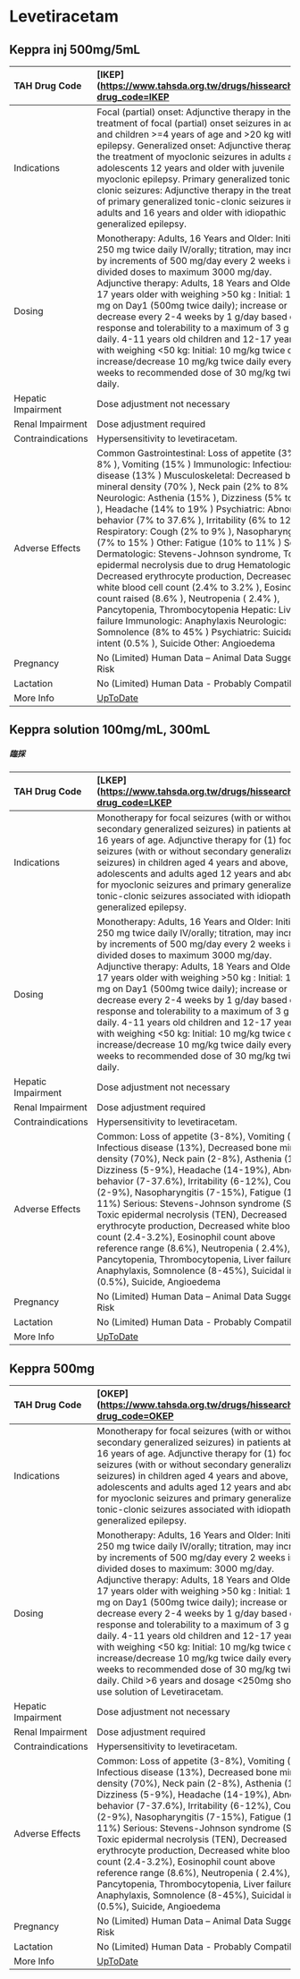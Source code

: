 # Levetiracetam

## Keppra inj 500mg/5mL

| TAH Drug Code      | [IKEP](https://www.tahsda.org.tw/drugs/hissearch.php?drug_code=IKEP                                                                                                                                                                                                                                                                                                                                                                                                                                                                                                                                                                                                                                                                                                                                                                                                         |
|:-------------------|:----------------------------------------------------------------------------------------------------------------------------------------------------------------------------------------------------------------------------------------------------------------------------------------------------------------------------------------------------------------------------------------------------------------------------------------------------------------------------------------------------------------------------------------------------------------------------------------------------------------------------------------------------------------------------------------------------------------------------------------------------------------------------------------------------------------------------------------------------------------------------|
| Indications        | Focal (partial) onset: Adjunctive therapy in the treatment of focal (partial) onset seizures in adults and children >=4 years of age and >20 kg with epilepsy. Generalized onset: Adjunctive therapy in the treatment of myoclonic seizures in adults and adolescents 12 years and older with juvenile myoclonic epilepsy. Primary generalized tonic-clonic seizures: Adjunctive therapy in the treatment of primary generalized tonic-clonic seizures in adults and 16 years and older with idiopathic generalized epilepsy.                                                                                                                                                                                                                                                                                                                                               |
| Dosing             | Monotherapy: Adults, 16 Years and Older: Initial, 250 mg twice daily IV/orally; titration, may increase by increments of 500 mg/day every 2 weeks in 2 divided doses to maximum 3000 mg/day. Adjunctive therapy: Adults, 18 Years and Older; 12-17 years older with weighing >50 kg : Initial: 1000 mg on Day1 (500mg twice daily); increase or decrease every 2-4 weeks by 1 g/day based on response and tolerability to a maximum of 3 g once daily. 4-11 years old children and 12-17 years old with weighing <50 kg: Initial: 10 mg/kg twice daily, increase/decrease 10 mg/kg twice daily every 2 weeks to recommended dose of 30 mg/kg twice daily.                                                                                                                                                                                                                   |
| Hepatic Impairment | Dose adjustment not necessary                                                                                                                                                                                                                                                                                                                                                                                                                                                                                                                                                                                                                                                                                                                                                                                                                                               |
| Renal Impairment   | Dose adjustment required                                                                                                                                                                                                                                                                                                                                                                                                                                                                                                                                                                                                                                                                                                                                                                                                                                                    |
| Contraindications  | Hypersensitivity to levetiracetam.                                                                                                                                                                                                                                                                                                                                                                                                                                                                                                                                                                                                                                                                                                                                                                                                                                          |
| Adverse Effects    | Common Gastrointestinal: Loss of appetite (3% to 8% ), Vomiting (15% ) Immunologic: Infectious disease (13% ) Musculoskeletal: Decreased bone mineral density (70% ), Neck pain (2% to 8% ) Neurologic: Asthenia (15% ), Dizziness (5% to 9% ), Headache (14% to 19% ) Psychiatric: Abnormal behavior (7% to 37.6% ), Irritability (6% to 12% ) Respiratory: Cough (2% to 9% ), Nasopharyngitis (7% to 15% ) Other: Fatigue (10% to 11% ) Serious Dermatologic: Stevens-Johnson syndrome, Toxic epidermal necrolysis due to drug Hematologic: Decreased erythrocyte production, Decreased white blood cell count (2.4% to 3.2% ), Eosinophil count raised (8.6% ), Neutropenia ( 2.4% ), Pancytopenia, Thrombocytopenia Hepatic: Liver failure Immunologic: Anaphylaxis Neurologic: Somnolence (8% to 45% ) Psychiatric: Suicidal intent (0.5% ), Suicide Other: Angioedema |
| Pregnancy          | No (Limited) Human Data – Animal Data Suggest Risk                                                                                                                                                                                                                                                                                                                                                                                                                                                                                                                                                                                                                                                                                                                                                                                                                          |
| Lactation          | No (Limited) Human Data - Probably Compatible                                                                                                                                                                                                                                                                                                                                                                                                                                                                                                                                                                                                                                                                                                                                                                                                                               |
| More Info          | [UpToDate](https://www.uptodate.com/contents/levetiracetam-drug-information)                                                                                                                                                                                                                                                                                                                                                                                                                                                                                                                                                                                                                                                                                                                                                                                                |

## Keppra solution 100mg/mL, 300mL

##### 臨採

| TAH Drug Code      | [LKEP](https://www.tahsda.org.tw/drugs/hissearch.php?drug_code=LKEP                                                                                                                                                                                                                                                                                                                                                                                                                                                                                                                                                                                          |
|:-------------------|:-------------------------------------------------------------------------------------------------------------------------------------------------------------------------------------------------------------------------------------------------------------------------------------------------------------------------------------------------------------------------------------------------------------------------------------------------------------------------------------------------------------------------------------------------------------------------------------------------------------------------------------------------------------|
| Indications        | Monotherapy for focal seizures (with or without secondary generalized seizures) in patients above 16 years of age. Adjunctive therapy for (1) focal seizures (with or without secondary generalized seizures) in children aged 4 years and above, (2) in adolescents and adults aged 12 years and above for myoclonic seizures and primary generalized tonic-clonic seizures associated with idiopathic generalized epilepsy.                                                                                                                                                                                                                                |
| Dosing             | Monotherapy: Adults, 16 Years and Older: Initial, 250 mg twice daily IV/orally; titration, may increase by increments of 500 mg/day every 2 weeks in 2 divided doses to maximum 3000 mg/day. Adjunctive therapy: Adults, 18 Years and Older; 12-17 years older with weighing >50 kg : Initial: 1000 mg on Day1 (500mg twice daily); increase or decrease every 2-4 weeks by 1 g/day based on response and tolerability to a maximum of 3 g once daily. 4-11 years old children and 12-17 years old with weighing <50 kg: Initial: 10 mg/kg twice daily, increase/decrease 10 mg/kg twice daily every 2 weeks to recommended dose of 30 mg/kg twice daily.    |
| Hepatic Impairment | Dose adjustment not necessary                                                                                                                                                                                                                                                                                                                                                                                                                                                                                                                                                                                                                                |
| Renal Impairment   | Dose adjustment required                                                                                                                                                                                                                                                                                                                                                                                                                                                                                                                                                                                                                                     |
| Contraindications  | Hypersensitivity to levetiracetam.                                                                                                                                                                                                                                                                                                                                                                                                                                                                                                                                                                                                                           |
| Adverse Effects    | Common: Loss of appetite (3-8%), Vomiting (15%), Infectious disease (13%), Decreased bone mineral density (70%), Neck pain (2-8%), Asthenia (15%), Dizziness (5-9%), Headache (14-19%), Abnormal behavior (7-37.6%), Irritability (6-12%), Cough (2-9%), Nasopharyngitis (7-15%), Fatigue (10-11%) Serious: Stevens-Johnson syndrome (SJS), Toxic epidermal necrolysis (TEN), Decreased erythrocyte production, Decreased white blood cell count (2.4-3.2%), Eosinophil count above reference range (8.6%), Neutropenia ( 2.4%), Pancytopenia, Thrombocytopenia, Liver failure, Anaphylaxis, Somnolence (8-45%), Suicidal intent (0.5%), Suicide, Angioedema |
| Pregnancy          | No (Limited) Human Data – Animal Data Suggest Risk                                                                                                                                                                                                                                                                                                                                                                                                                                                                                                                                                                                                           |
| Lactation          | No (Limited) Human Data - Probably Compatible                                                                                                                                                                                                                                                                                                                                                                                                                                                                                                                                                                                                                |
| More Info          | [UpToDate](https://www.uptodate.com/contents/levetiracetam-drug-information)                                                                                                                                                                                                                                                                                                                                                                                                                                                                                                                                                                                 |

## Keppra 500mg

| TAH Drug Code      | [OKEP](https://www.tahsda.org.tw/drugs/hissearch.php?drug_code=OKEP                                                                                                                                                                                                                                                                                                                                                                                                                                                                                                                                                                                                                                                               |
|:-------------------|:----------------------------------------------------------------------------------------------------------------------------------------------------------------------------------------------------------------------------------------------------------------------------------------------------------------------------------------------------------------------------------------------------------------------------------------------------------------------------------------------------------------------------------------------------------------------------------------------------------------------------------------------------------------------------------------------------------------------------------|
| Indications        | Monotherapy for focal seizures (with or without secondary generalized seizures) in patients above 16 years of age. Adjunctive therapy for (1) focal seizures (with or without secondary generalized seizures) in children aged 4 years and above, (2) in adolescents and adults aged 12 years and above for myoclonic seizures and primary generalized tonic-clonic seizures associated with idiopathic generalized epilepsy.                                                                                                                                                                                                                                                                                                     |
| Dosing             | Monotherapy: Adults, 16 Years and Older: Initial, 250 mg twice daily IV/orally; titration, may increase by increments of 500 mg/day every 2 weeks in 2 divided doses to maximum: 3000 mg/day. Adjunctive therapy: Adults, 18 Years and Older; 12-17 years older with weighing >50 kg : Initial: 1000 mg on Day1 (500mg twice daily); increase or decrease every 2-4 weeks by 1 g/day based on response and tolerability to a maximum of 3 g once daily. 4-11 years old children and 12-17 years old with weighing <50 kg: Initial: 10 mg/kg twice daily, increase/decrease 10 mg/kg twice daily every 2 weeks to recommended dose of 30 mg/kg twice daily. Child >6 years and dosage <250mg should use solution of Levetiracetam. |
| Hepatic Impairment | Dose adjustment not necessary                                                                                                                                                                                                                                                                                                                                                                                                                                                                                                                                                                                                                                                                                                     |
| Renal Impairment   | Dose adjustment required                                                                                                                                                                                                                                                                                                                                                                                                                                                                                                                                                                                                                                                                                                          |
| Contraindications  | Hypersensitivity to levetiracetam.                                                                                                                                                                                                                                                                                                                                                                                                                                                                                                                                                                                                                                                                                                |
| Adverse Effects    | Common: Loss of appetite (3-8%), Vomiting (15%), Infectious disease (13%), Decreased bone mineral density (70%), Neck pain (2-8%), Asthenia (15%), Dizziness (5-9%), Headache (14-19%), Abnormal behavior (7-37.6%), Irritability (6-12%), Cough (2-9%), Nasopharyngitis (7-15%), Fatigue (10-11%) Serious: Stevens-Johnson syndrome (SJS), Toxic epidermal necrolysis (TEN), Decreased erythrocyte production, Decreased white blood cell count (2.4-3.2%), Eosinophil count above reference range (8.6%), Neutropenia ( 2.4%), Pancytopenia, Thrombocytopenia, Liver failure, Anaphylaxis, Somnolence (8-45%), Suicidal intent (0.5%), Suicide, Angioedema                                                                      |
| Pregnancy          | No (Limited) Human Data – Animal Data Suggest Risk                                                                                                                                                                                                                                                                                                                                                                                                                                                                                                                                                                                                                                                                                |
| Lactation          | No (Limited) Human Data - Probably Compatible                                                                                                                                                                                                                                                                                                                                                                                                                                                                                                                                                                                                                                                                                     |
| More Info          | [UpToDate](https://www.uptodate.com/contents/levetiracetam-drug-information)                                                                                                                                                                                                                                                                                                                                                                                                                                                                                                                                                                                                                                                      |

